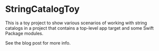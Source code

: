 #  StringCatalogToy

This is a toy project to show various scenarios of working with string catalogs in a project that contains a top-level app target and some Swift Package modules.

See the blog post for more info.
